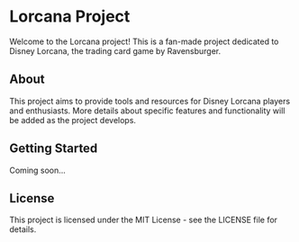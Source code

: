 # Lorcana Project

Welcome to the Lorcana project! This is a fan-made project dedicated to Disney Lorcana, the trading card game by Ravensburger.

## About

This project aims to provide tools and resources for Disney Lorcana players and enthusiasts. More details about specific features and functionality will be added as the project develops.

## Getting Started

Coming soon...

## License

This project is licensed under the MIT License - see the LICENSE file for details.
